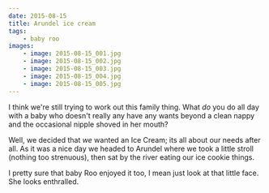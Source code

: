 ```yaml
---
date: 2015-08-15
title: Arundel ice cream
tags:
    - baby roo
images:
    - image: 2015-08-15_001.jpg
    - image: 2015-08-15_002.jpg
    - image: 2015-08-15_003.jpg
    - image: 2015-08-15_004.jpg
    - image: 2015-08-15_005.jpg
---
```

I think we're still trying to work out this family thing. What _do_ you do all day with a baby who doesn't really any have any wants beyond a clean nappy and the occasional nipple shoved in her mouth? 

Well, we decided that _we_ wanted an Ice Cream; its all about our needs after all. As it was a nice day we headed to Arundel where we took a little stroll (nothing too strenuous), then sat by the river eating our ice cookie things. 

I pretty sure that baby Roo enjoyed it too, I mean just look at that little face. She looks enthralled.